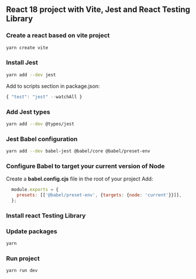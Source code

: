 ## React 18 project with Vite, Jest and React Testing Library

### Create a react based on vite project
``` sh
yarn create vite
```

### Install Jest
 ``` sh 
 yarn add --dev jest
 ```
 
Add to scripts section in package.json:
 ``` js
{ "test": "jest" --watchAll } 
 ```

### Add Jest types
```sh
yarn add --dev @types/jest
 ```
 
### Jest Babel configuration
```sh
yarn add --dev babel-jest @babel/core @babel/preset-env
```

### Configure Babel to target your current version of Node
Create a **babel.config.cjs** file in the root of your project
Add:
```js
  module.exports = {
    presets: [['@babel/preset-env', {targets: {node: 'current'}}]],
  };
```

### Install react Testing Library

### Update packages
```sh
yarn
 ```
 
### Run project
```sh
yarn run dev
 ```